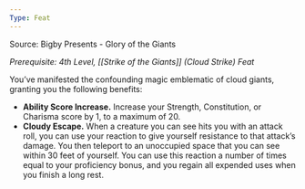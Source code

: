 ```yaml
---
Type: Feat
---
```

Source: Bigby Presents - Glory of the Giants

_Prerequisite: 4th Level, [[Strike of the Giants]] (Cloud Strike) Feat_

You’ve manifested the confounding magic emblematic of cloud giants, granting you the following benefits:

- **Ability Score Increase.** Increase your Strength, Constitution, or Charisma score by 1, to a maximum of 20.
- **Cloudy Escape.** When a creature you can see hits you with an attack roll, you can use your reaction to give yourself resistance to that attack’s damage. You then teleport to an unoccupied space that you can see within 30 feet of yourself. You can use this reaction a number of times equal to your proficiency bonus, and you regain all expended uses when you finish a long rest.